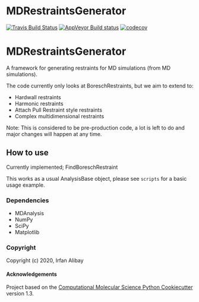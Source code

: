 MDRestraintsGenerator
==============================
[//]: # (Badges)
[![Travis Build Status](https://travis-ci.com/REPLACE_WITH_OWNER_ACCOUNT/MDRestraintsGenerator.svg?branch=master)](https://travis-ci.com/REPLACE_WITH_OWNER_ACCOUNT/MDRestraintsGenerator)
[![AppVeyor Build status](https://ci.appveyor.com/api/projects/status/REPLACE_WITH_APPVEYOR_LINK/branch/master?svg=true)](https://ci.appveyor.com/project/REPLACE_WITH_OWNER_ACCOUNT/MDRestraintsGenerator/branch/master)
[![codecov](https://codecov.io/gh/REPLACE_WITH_OWNER_ACCOUNT/MDRestraintsGenerator/branch/master/graph/badge.svg)](https://codecov.io/gh/REPLACE_WITH_OWNER_ACCOUNT/MDRestraintsGenerator/branch/master)

# MDRestraintsGenerator

A framework for generating restraints for MD simulations (from MD simulations).

The code currently only looks at BoreschRestraints, but we aim to extend to:

- Hardwall restraints
- Harmonic restraints
- Attach Pull Restraint style restraints
- Complex multidimensional restraints

Note: This is considered to be pre-production code, a lot is left to do and
major changes will happen at any time.

## How to use

Currently implemented; FindBoreschRestraint

This works as a usual AnalysisBase object, please see `scripts` for a basic
usage example.

### Dependencies

- MDAnalysis
- NumPy
- SciPy
- Matplotlib

### Copyright

Copyright (c) 2020, Irfan Alibay


#### Acknowledgements
 
Project based on the 
[Computational Molecular Science Python Cookiecutter](https://github.com/molssi/cookiecutter-cms) version 1.3.
